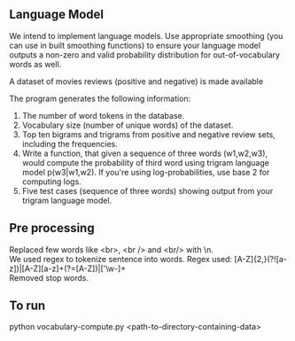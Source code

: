 ## Language Model

We intend to implement language models. Use appropriate smoothing (you can use in built smoothing functions) to ensure your language model outputs a non-zero and valid probability distribution for out-of-vocabulary words as well. 

A dataset of movies reviews (positive and negative) is made available 

The program generates the following information:

1. The number of word tokens in the database.
2. Vocabulary size (number of unique words) of the dataset. 
3. Top ten bigrams and trigrams from positive and negative review sets, including the frequencies. 
4. Write a function, that given a sequence of three words (w1,w2,w3), would compute the probability of third word using trigram language model p(w3|w1,w2). If you're using log-probabilities, use base 2 for computing logs. 
5. Five test cases (sequence of three words) showing output from your trigram language model.

## Pre processing
Replaced few words like &lt;br&gt;, &lt;br /&gt; and &lt;br/&gt; with \n.<br />
We used regex to tokenize sentence into words. Regex used: [A-Z]{2,}(?![a-z])|[A-Z][a-z]+(?=[A-Z])|[\'\w\-]+<br />
Removed stop words.

## To run
python vocabulary-compute.py &lt;path-to-directory-containing-data&gt; 


